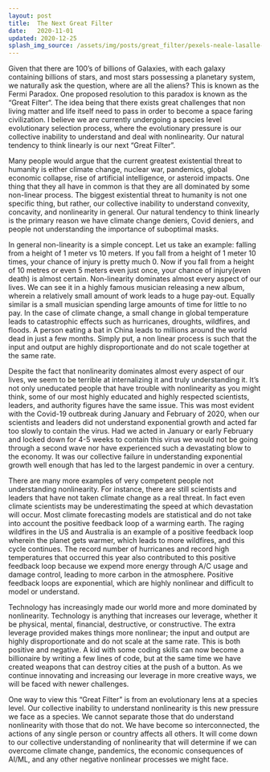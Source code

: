 ```yaml
---
layout: post
title:  The Next Great Filter
date:   2020-11-01
updated: 2020-12-25
splash_img_source: /assets/img/posts/great_filter/pexels-neale-lasalle-631477.jpg
---
```

Given that there are 100’s of billions of Galaxies, with each galaxy containing billions of stars, and most stars possessing a planetary system, we naturally ask the question, where are all the aliens? This is known as the Fermi Paradox. One proposed resolution to this paradox is known as the “Great Filter“. The idea being that there exists great challenges that non living matter and life itself need to pass in order to become a space faring civilization. I believe we are currently undergoing a species level evolutionary selection process, where the evolutionary pressure is our collective inability to understand and deal with nonlinearity. Our natural tendency to think linearly is our next “Great Filter”.

Many people would argue that the current greatest existential threat to humanity is either climate change, nuclear war, pandemics, global economic collapse, rise of artificial intelligence, or asteroid impacts. One thing that they all have in common is that they are all dominated by some non-linear process. The biggest existential threat to humanity is not one specific thing, but rather, our collective inability to understand convexity, concavity, and nonlinearity in general. Our natural tendency to think linearly is the primary reason we have climate change deniers, Covid deniers, and people not understanding the importance of suboptimal masks.

In general non-linearity is a simple concept. Let us take an example: falling from a height of 1 meter vs 10 meters. If you fall from a height of 1 meter 10 times, your chance of injury is pretty much 0. Now if you fall from a height of 10 metres or even 5 meters even just once, your chance of injury(even death) is almost certain. Non-linearity dominates almost every aspect of our lives. We can see it in a highly famous musician releasing a new album, wherein a relatively small amount of work leads to a huge pay-out. Equally similar is a small musician spending large amounts of time for little to no pay. In the case of climate change, a small change in global temperature leads to catastrophic effects such as hurricanes, droughts, wildfires, and floods. A person eating a bat in China leads to millions around the world dead in just a few months. Simply put, a non linear process is such that the input and output are highly disproportionate and do not scale together at the same rate.

Despite the fact that nonlinearity dominates almost every aspect of our lives, we seem to be terrible at internalizing it and truly understanding it. It’s not only uneducated people that have trouble with nonlinearity as you might think, some of our most highly educated and highly respected scientists, leaders, and authority figures have the same issue. This was most evident with the Covid-19 outbreak during January and February of 2020, when our scientists and leaders did not understand exponential growth and acted far too slowly to contain the virus. Had we acted in January or early February and locked down for 4-5 weeks to contain this virus we would not be going through a second wave nor have experienced such a devastating blow to the economy. It was our collective failure in understanding exponential growth well enough that has led to the largest pandemic in over a century. 

There are many more examples of very competent people not understanding nonlinearity. For instance, there are still scientists and leaders that have not taken climate change as a real threat. In fact even climate scientists may be underestimating the speed at which devastation will occur. Most climate forecasting models are statistical and do not take into account the positive feedback loop of a warming earth. The raging wildfires in the US and Australia is an example of a positive feedback loop wherein the planet gets warmer, which leads to more wildfires, and this cycle continues. The record number of hurricanes and record high temperatures that occurred this year also contributed to this positive feedback loop because we expend more energy through A/C usage and damage control, leading to more carbon in the atmosphere. Positive feedback loops are exponential, which are highly nonlinear and difficult to model or understand.

Technology has increasingly made our world more and more dominated by nonlinearity. Technology is anything that increases our leverage, whether it be physical, mental, financial, destructive, or constructive. The extra leverage provided makes things more nonlinear; the input and output are highly disproportionate and do not scale at the same rate. This is both positive and negative. A kid with some coding skills can now become a billionaire by writing a few lines of code, but at the same time we have created weapons that can destroy cities at the push of a button. As we continue innovating and increasing our leverage in more creative ways, we will be faced with newer challenges. 

One way to view this “Great Filter” is from an evolutionary lens at a species level. Our collective inability to understand nonlinearity is this new pressure we face as a species. We cannot separate those that do understand nonlinearity with those that do not. We have become so interconnected, the actions of any single person or country affects all others. It will come down to our collective understanding of nonlinearity that will determine if we can overcome climate change, pandemics, the economic consequences of AI/ML, and any other negative nonlinear processes we might face. 